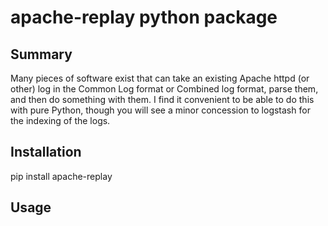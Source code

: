 # apache-replay python package

## Summary

Many pieces of software exist that can take an existing Apache httpd (or other)
log in the Common Log format or Combined log format, parse them, and then do
something with them.   I find it convenient to be able to do this with pure
Python, though you will see a minor concession to logstash for the indexing of
the logs.

## Installation

pip install apache-replay

## Usage


